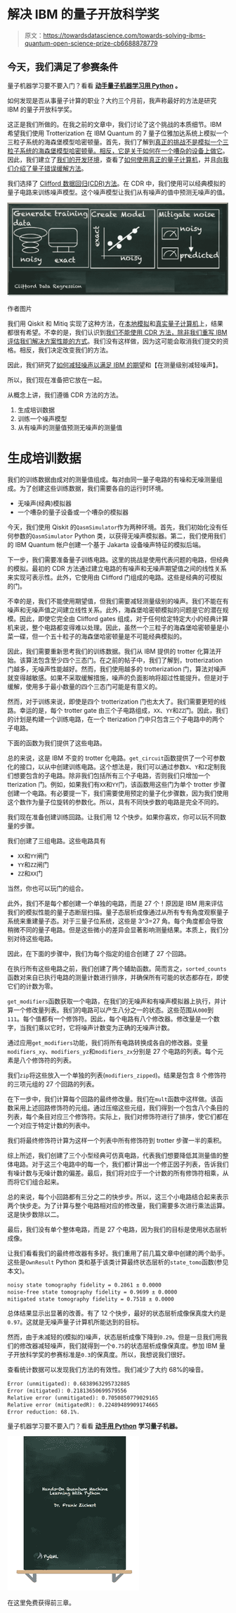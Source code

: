 # 解决 IBM 的量子开放科学奖

> 原文：<https://towardsdatascience.com/towards-solving-ibms-quantum-open-science-prize-cb6688878779>

## 今天，我们满足了参赛条件

量子机器学习要不要入门？看看 [**动手量子机器学习用 Python**](https://www.pyqml.com/page?ref=medium_towpart&dest=/) **。**

如何发现是否从事量子计算的职业？大约三个月前，我声称最好的方法是研究 IBM 的量子开放科学奖。

这正是我们所做的。在我之前的文章中，我们讨论了这个挑战的本质细节。IBM 希望我们使用 Trotterization 在 IBM Quantum 的 7 量子位雅加达系统上模拟一个三粒子系统的海森堡模型哈密顿量。首先，我们了解到[真正的挑战不是模拟一个三粒子系统的海森堡模型哈密顿量。相反，它是关于如何在一个嘈杂的设备上做它](/a-first-glimpse-at-ibms-quantum-open-science-price-challenge-de4a2f41987e)。因此，我们建立了[我们的开发环境](https://pyqml.medium.com/how-to-set-up-jupyterlab-to-participate-in-ibms-quantum-open-science-prize-1a9d44b95bf6)，查看了[如何使用真正的量子计算机](/how-to-run-code-on-a-real-quantum-computer-c1fc61ff5b4)，并且[向我们介绍了量子错误缓解方法](https://pyqml.medium.com/how-to-tackle-ibms-quantum-open-science-prize-e6c7fc594154)。

我们选择了 [Clifford 数据回归(CDR)方法](https://pyqml.medium.com/mitigating-quantum-errors-using-clifford-data-regression-98ab663bf4c6)。在 CDR 中，我们使用可以经典模拟的量子电路来训练噪声模型。这个噪声模型让我们从有噪声的值中预测无噪声的值。

![](img/0ee80ec90f3b7602543af4f1a2f4edcc.png)

作者图片

我们用 Qiskit 和 Mitiq 实现了这种方法，在[本地模拟](/how-to-implement-quantum-error-mitigation-with-qiskit-and-mitiq-e2f6a933619c)和[真实量子计算机](/practical-error-mitigation-on-a-real-quantum-computer-41a99dddf740)上，结果都很有希望。不幸的是，我们认识到[我们不能使用 CDR 方法，除非我们重写 IBM 评估我们解决方案性能的方式](/just-another-ordinary-day-in-the-life-of-a-quantum-software-engineer-24689cd962ff)。我们没有这样做，因为这可能会取消我们提交的资格。相反，我们决定改变我们的方法。

因此，我们研究了[如何减轻噪声以满足 IBM 的期望](/towards-quantum-measurement-error-mitigation-e6f134883f34)和【在测量级别减轻噪声】。

所以，我们现在准备把它放在一起。

从概念上讲，我们遵循 CDR 方法的方法。

1.  生成培训数据
2.  训练一个噪声模型
3.  从有噪声的测量值预测无噪声的测量值

# 生成培训数据

我们的训练数据由成对的测量值组成。每对由同一量子电路的有噪和无噪测量组成。为了创建这些训练数据，我们需要各自的运行时环境。

*   无噪声(经典)模拟器
*   一个嘈杂的量子设备或一个嘈杂的模拟器

今天，我们使用 Qiskit 的`QasmSimulator`作为两种环境。首先，我们初始化没有任何参数的`QasmSimulator` Python 类，以获得无噪声模拟器。第二，我们使用我们的 IBM Quantum 帐户创建一个基于 Jakarta 设备噪声特征的模拟后端。

下一步，我们需要准备量子训练电路。这里的挑战是使用代表问题的电路，但经典的模拟。最初的 CDR 方法通过建立电路的有噪声和无噪声期望值之间的线性关系来实现可表示性。此外，它使用由 Clifford 门组成的电路。这些是经典的可模拟的门。

不幸的是，我们不能使用期望值，但我们需要减轻测量级别的噪声。我们不能在有噪声和无噪声值之间建立线性关系。此外，海森堡哈密顿模拟的问题是它的潜在规模。因此，即使它完全由 Clifford gates 组成，对于任何给定特定大小的经典计算机来说，整个电路都变得难以处理。因此，虽然一个三粒子的海森堡哈密顿量是小菜一碟，但一个五十粒子的海森堡哈密顿量是不可能经典模拟的。

因此，我们需要重新思考我们的训练数据。我们从 IBM 提供的 trotter 化算法开始。该算法包含至少四个三态门。在之前的帖子中，我们了解到，trotterization 门越多，无噪声性能越好。然而，我们使用越多的 trotterization 门，算法对噪声就变得越敏感。如果不采取缓解措施，噪声的负面影响将超过性能提升。但是对于缓解，使用多于最小数量的四个三态门可能是有意义的。

然而，对于训练来说，即使是四个 trotterization 门也太大了。我们需要更短的线路。幸运的是，每个 trotter gate 由三个子电路组成，`XX`、`YY`和`ZZ`门。因此，我们的计划是构建一个训练电路，在一个 tterization 门中只包含三个子电路中的两个子电路。

下面的函数为我们提供了这些电路。

总的来说，这是 IBM 不变的 trotter 化电路。`get_circuit`函数提供了一个可参数化的接口，以从中创建训练电路。这个想法是，我们可以通过参数`X`、`Y`和`Z`定制我们想要包含的子电路。除非我们包括所有三个子电路，否则我们只增加一个 tterization 门。例如，如果我们有`XX`和`YY`门，该函数用这些门为单个 trotter 步骤创建一个电路。有必要提一下，我们需要使用预定的量子化步骤数，因为我们使用这个数作为量子位旋转的参数化。所以，具有不同快步数的电路是完全不同的。

我们现在准备创建训练回路。让我们用 12 个快步。如果你喜欢，你可以玩不同数量的步骤。

我们创建了三组电路。这些电路具有

*   `XX`和`YY`闸门
*   `YY`和`ZZ`闸门
*   `ZZ`和`XX`门

当然，你也可以玩门的组合。

此外，我们不是每个都创建一个单独的电路，而是 27 个！原因是 IBM 用来评估我们的模拟性能的量子态断层扫描。量子态层析成像通过从所有专有角度观察量子系统来重建量子态。对于三量子位系统，这些是 3^3=27 角。每个角度都会导致稍微不同的量子电路。但是这些微小的差异会显著影响测量结果。本质上，我们分别对待这些电路。

因此，在下面的步骤中，我们为每个指定的组合创建了 27 个回路。

在执行所有这些电路之前，我们创建了两个辅助函数。简而言之，`sorted_counts`函数对来自已执行电路的测量计数进行排序，并确保所有可能的状态都存在，即使它们的计数为零。

`get_modifiers`函数获取一个电路，在我们的无噪声和有噪声模拟器上执行，并计算一个修改量列表。我们的电路可以产生八分之一的状态。这些范围从`000`到`111`。每个值都有一个修饰符。因此，每个电路有八个修改器。修改量是一个数字，当我们乘以它时，它将噪声计数变为正确的无噪声计数。

通过应用`get_modifiers`功能，我们将所有电路转换成各自的修改器。变量`modifiers_xy`、`modifiers_yz`和`modifiers_zx`分别是 27 个电路的列表。每个元素是八个修饰符的列表。

我们`zip`将这些放入一个单独的列表(`modifiers_zipped`)。结果是包含 8 个修饰符的三项元组的 27 个回路的列表。

在下一步中，我们计算每个回路的最终修改量。我们在`mult`函数中这样做。该函数采用上述回路修饰符的元组。通过压缩这些元组，我们得到一个包含八个条目的列表，每个条目对应三个修饰符。实际上，我们对修饰符进行了排序，使它们都在一个对应于特定计数的列表中。

我们将最终修饰符计算为这样一个列表中所有修饰符到 trotter 步骤一半的乘积。

综上所述，我们创建了三个小型经典可仿真电路，代表我们想要降低其测量值的整体电路。对于这三个电路中的每一个，我们都计算出一个修正因子列表，告诉我们有噪计数与无噪计数的偏差。最后，我们将对应于一个计数的所有修饰符相乘，从而将它们组合起来。

总的来说，每个小回路都有三分之二的快步步。所以，这三个小电路结合起来表示两个快步走。为了计算与整个电路相对应的修改量，我们需要多次进行乘法运算。这是快步数除以二。

最后，我们没有单个整体电路，而是 27 个电路，因为我们的目标是使用状态层析成像。

让我们看看我们的最终修改器有多好。我们重用了前几篇文章中创建的两个助手。这些是`OwnResult` Python 类和基于该类计算最终状态层析的`state_tomo`函数(参见本文)。

```
noisy state tomography fidelity = 0.2861 ± 0.0000
noise-free state tomography fidelity = 0.9699 ± 0.0000
mitigated state tomography fidelity = 0.7518 ± 0.0000
```

总体结果显示出显著的改善。有了 12 个快步，最好的状态层析成像保真度大约是`0.97`。这就是无噪声量子计算机所能达到的目标。

然而，由于未减轻的(模拟的)噪声，状态层析成像下降到`0.29`。但是一旦我们用我们的修改器减轻噪声，我们就得到一个`0.75`的状态层析成像保真度。参加 IBM 量子开放科学奖的参赛标准是`0.3`的保真度。所以，我想说我们很好。

查看统计数据可以发现我们方法的有效性。我们减少了大约 68%的噪音。

```
Error (unmitigated): 0.6838963295732885
Error (mitigated): 0.21813650699579556
Relative error (unmitigated): 0.7050850779029165
Relative error (mitigatedR): 0.22489489909174665
Error reduction: 68.1%.
```

量子机器学习要不要入门？看看 [**动手用 Python**](https://www.pyqml.com/page?ref=medium_towpart&dest=/) **学习量子机器。**

![](img/c3892c668b9d47f57e47f1e6d80af7b6.png)

在这里免费获得前三章。